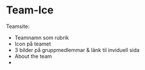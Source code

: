 # Team-Ice

Teamsite:

- Teamnamn som rubrik
- Icon på teamet
- 3 bilder på gruppmedlemmar & länk til inviduell sida
- About the team
- 



